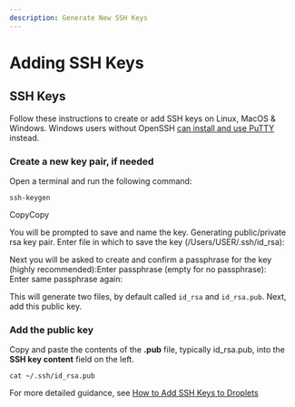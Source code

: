 ```yaml
---
description: Generate New SSH Keys
---
```


# Adding SSH Keys

## SSH Keys

Follow these instructions to create or add SSH keys on Linux, MacOS & Windows. Windows users without OpenSSH [can install and use PuTTY](https://docs.digitalocean.com/products/droplets/how-to/add-ssh-keys/create-with-putty/) instead.

### Create a new key pair, if needed

Open a terminal and run the following command:

```text
ssh-keygen
```

CopyCopy

You will be prompted to save and name the key. Generating public/private rsa key pair. Enter file in which to save the key \(/Users/USER/.ssh/id\_rsa\):

Next you will be asked to create and confirm a passphrase for the key \(highly recommended\):Enter passphrase \(empty for no passphrase\):  
Enter same passphrase again:

This will generate two files, by default called `id_rsa` and `id_rsa.pub`. Next, add this public key.

### Add the public key

Copy and paste the contents of the **.pub** file, typically id\_rsa.pub, into the **SSH key content** field on the left.

```text
cat ~/.ssh/id_rsa.pub
```

For more detailed guidance, see [How to Add SSH Keys to Droplets](https://docs.digitalocean.com/products/droplets/how-to/add-ssh-keys/)

